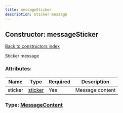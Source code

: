 ```yaml
---
title: messageSticker
description: Sticker message
---
```

## Constructor: messageSticker  
[Back to constructors index](index.md)



Sticker message

### Attributes:

| Name     |    Type       | Required | Description |
|----------|---------------|----------|-------------|
|sticker|[sticker](../types/sticker.md) | Yes|Message content|



### Type: [MessageContent](../types/MessageContent.md)


